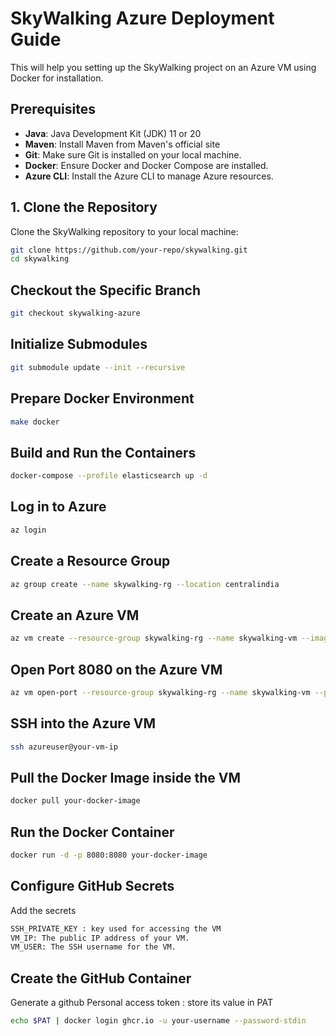 # SkyWalking Azure Deployment Guide

This will help you setting up the SkyWalking project on an Azure VM using Docker for installation.

## Prerequisites

- **Java**: Java Development Kit (JDK) 11 or 20
- **Maven**: Install Maven from Maven's official site
- **Git**: Make sure Git is installed on your local machine.
- **Docker**: Ensure Docker and Docker Compose are installed.
- **Azure CLI**: Install the Azure CLI to manage Azure resources.

## 1. Clone the Repository

Clone the SkyWalking repository to your local machine:
```sh
git clone https://github.com/your-repo/skywalking.git
cd skywalking
```

## Checkout the Specific Branch
```sh
git checkout skywalking-azure
```

## Initialize Submodules
```sh
git submodule update --init --recursive
```

## Prepare Docker Environment
```sh
make docker
```

## Build and Run the Containers
```sh
docker-compose --profile elasticsearch up -d
```

## Log in to Azure
```sh
az login
```

## Create a Resource Group
```sh
az group create --name skywalking-rg --location centralindia
```

## Create an Azure VM
```sh
az vm create --resource-group skywalking-rg --name skywalking-vm --image UbuntuLTS --admin-username azureuser --generate-ssh-keys
```

## Open Port 8080 on the Azure VM
```sh
az vm open-port --resource-group skywalking-rg --name skywalking-vm --port 8080
```

## SSH into the Azure VM
```sh
ssh azureuser@your-vm-ip
```

## Pull the Docker Image inside the VM
```sh
docker pull your-docker-image
```

## Run the Docker Container
```sh
docker run -d -p 8080:8080 your-docker-image
```
## Configure GitHub Secrets

Add the secrets
```sh
SSH_PRIVATE_KEY : key used for accessing the VM
VM_IP: The public IP address of your VM.
VM_USER: The SSH username for the VM.
```
## Create the GitHub Container
Generate a github Personal access token :
store its value in PAT
```sh
echo $PAT | docker login ghcr.io -u your-username --password-stdin
```
